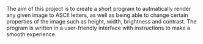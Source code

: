 The aim of this project is to create a short program to autmatically render any given image to ASCII letters, as well as being able to change certain properties of the image such as height, width, brightness and contrast. The program is written in a user-friendly interface with instructions to make a smooth experience. 
